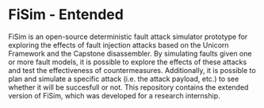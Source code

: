 
# FiSim - Entended 

FiSim is an open-source deterministic fault attack simulator prototype for exploring the effects of fault injection attacks based on the Unicorn Framework and the Capstone disassembler. By simulating faults given one or more fault models, it is possible to explore the effects of these attacks and test the effectiveness of countermeasures. Additionally, it is possible to plan and simulate a specific attack (i.e. the attack payload, etc.) to see whether it will be succesfull or not. 
This repository contains the extended version of FiSim, which was developed for a research internship. 
